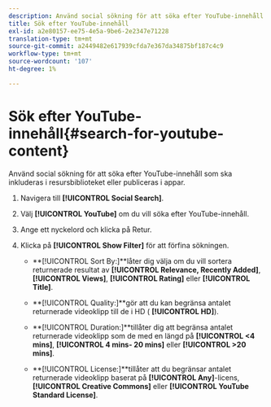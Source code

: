 ```yaml
---
description: Använd social sökning för att söka efter YouTube-innehåll som ska inkluderas i resursbiblioteket eller publiceras i appar.
title: Sök efter YouTube-innehåll
exl-id: a2e80157-ee75-4e5a-9be6-2e2347e71228
translation-type: tm+mt
source-git-commit: a2449482e617939cfda7e367da34875bf187c4c9
workflow-type: tm+mt
source-wordcount: '107'
ht-degree: 1%

---
```


# Sök efter YouTube-innehåll{#search-for-youtube-content}

Använd social sökning för att söka efter YouTube-innehåll som ska inkluderas i resursbiblioteket eller publiceras i appar.

1. Navigera till **[!UICONTROL Social Search]**.
1. Välj **[!UICONTROL YouTube]** om du vill söka efter YouTube-innehåll.
1. Ange ett nyckelord och klicka på Retur.
1. Klicka på **[!UICONTROL Show Filter]** för att förfina sökningen.

   * **[!UICONTROL Sort By:]**låter dig välja om du vill sortera returnerade resultat av **[!UICONTROL Relevance, Recently Added]**, **[!UICONTROL Views]**, **[!UICONTROL Rating]** eller **[!UICONTROL Title]**.

   * **[!UICONTROL Quality:]**gör att du kan begränsa antalet returnerade videoklipp till de i HD ( **[!UICONTROL HD]**).

   * **[!UICONTROL Duration:]**tillåter dig att begränsa antalet returnerade videoklipp som de med en längd på **[!UICONTROL <4 mins]**, **[!UICONTROL 4 mins- 20 mins]** eller **[!UICONTROL >20 mins]**.

   * **[!UICONTROL License:]**tillåter att du begränsar antalet returnerade videoklipp baserat på **[!UICONTROL Any]**-licens, **[!UICONTROL Creative Commons]** eller **[!UICONTROL YouTube Standard License]**.
